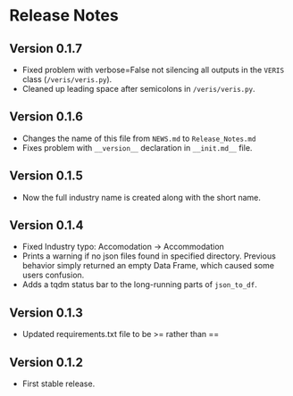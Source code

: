 # Release Notes

## Version 0.1.7
  * Fixed problem with verbose=False not silencing all outputs in the `VERIS` class (`/veris/veris.py`).
  * Cleaned up leading space after semicolons in `/veris/veris.py`.

## Version 0.1.6  
  * Changes the name of this file from `NEWS.md` to `Release_Notes.md`  
  * Fixes problem with `__version__` declaration in `__init.md__` file.  

## Version 0.1.5
  * Now the full industry name is created along with the short name.  

## Version 0.1.4  
  * Fixed Industry typo: Accomodation -> Accommodation  
  * Prints a warning if no json files found in specified directory. Previous behavior simply returned an empty Data Frame, which caused some users confusion.  
  * Adds a tqdm status bar to the long-running parts of `json_to_df`.  

## Version 0.1.3
  * Updated requirements.txt file to be >= rather than ==

## Version 0.1.2
  * First stable release.